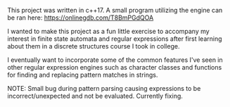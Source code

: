 This project was written in c++17. A small program utilizing the engine can be ran here: https://onlinegdb.com/T8BmPGdQOA

I wanted to make this project as a fun little exercise to accompany my interest in finite state automata and regular expressions after first learning about them in a
discrete structures course I took in college.

I eventually want to incorporate some of the common features I've seen in other regular expression engines such as character classes and functions for finding and replacing pattern matches 
in strings.

NOTE: Small bug during pattern parsing causing expressions to be incorrect/unexpected and not be evaluated. Currently fixing.
